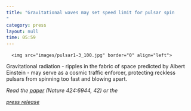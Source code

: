 ```yaml
---
title: "Gravitational waves may set speed limit for pulsar spin
"
category: press
layout: null
time: 05:59
---
```

<!-- converted from blosxom format post using convert.pl dkg 22.1.2022 -->
<!-- created by convert.pl on Tue Jan 31 01:06:56 EST 2012 -->
<!-- converted from ../2003/07/gravitational-waves-may-set-speed.html -->
<!-- Post timestamp Friday, July 04, 2003 1:59 PM -->
<!-- touch -t 200307041359 -->
<!-- Labels: 2003, papers, press, pulsars -->
      <img src="images/pulsar1-3_100.jpg" border="0" align="left">
Gravitational radiation - ripples in the fabric of space predicted by
Albert Einstein - may serve as a cosmic traffic enforcer, protecting
reckless pulsars from spinning too fast and blowing apart.<p>
<em>Read the 
<a href="http://arXiv.org/abs/astro-ph/0307029">paper</a> (Nature 424:6944, 42) or the 
<!-- updated url; original http://web.mit.edu/newsoffice/nr/2003/pulsars.html -->
<a href="http://newsoffice.mit.edu/2003/einsteins-gravitational-waves-may-set-speed-limit-pulsar-spin">press release</a>
</em>

